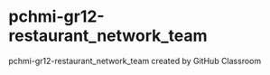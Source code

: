 # pchmi-gr12-restaurant_network_team
pchmi-gr12-restaurant_network_team created by GitHub Classroom
